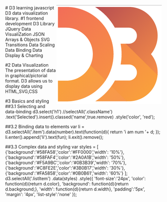 <img src="d3.PNG" align="right" />
# D3
	learning javascript D3 data visualization library.
#1	
	frontend development
	D3 Library
	JQuery
	Data VisualiZation
	JSON
	Arrays & Objects
	SVG
	Transitions
	Data Scaling
	Data Binding
	Data Display & Charting

#2	Data Visualization
	The presentation of data in graphical/pictorial format.
	D3 allows us to display data using HTML,SVG,CSS

#3 Basics and styling
##3.1 Selecting and data-binding
	d3.select('h1') //selectAll('.className')
			.text('Selected').insert().classed('name',true.remove)
			.style('color', 'red');

##3.2 Binding data to elements
	var li = d3.selectAll('.item').data(number).text(function(d){
											return 'i am num '+ d;
										});
	li.enter().append('li').text(fun);
	li.exit().remove();

##3.3 Complex data and styling
	var styles = [
			{'background':'#58FA58','color':'#FF0000','width': '10%'},
			{'background':'#58FAF4','color':'#2A0A1B','width': '50%'},
			{'background':'#F5A9BC','color':'#0B3B39','width': '70%'},
			{'background':'#C8FE2E','color':'#3B0B17','width': '30%'},
			{'background':'#FA5858','color':'#0B0B61','width': '60%'}
		];		
		d3.selectAll('.listItem')
			.data(styles)
			.style({
				'font-size':'24px',
				'color': function(d){return d.color},
				'background': function(d){return d.background;},
				'width': function(d){return d.width},
				'padding':'5px',
				'margin': '4px',
				'list-style':'none'
			});
